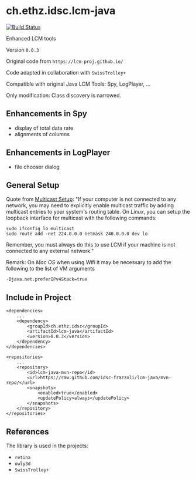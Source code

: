 # ch.ethz.idsc.lcm-java

<a href="https://travis-ci.org/idsc-frazzoli/jlcm"><img src="https://travis-ci.org/idsc-frazzoli/lcm-java.svg?branch=master" alt="Build Status"></a>

Enhanced LCM tools

Version `0.0.3`

Original code from `https://lcm-proj.github.io/`

Code adapted in collaboration with `SwissTrolley+`

Compatible with original Java LCM Tools: Spy, LogPlayer, ...

Only modification: Class discovery is narrowed.


## Enhancements in Spy

* display of total data rate
* alignments of columns

## Enhancements in LogPlayer

* file chooser dialog

## General Setup

Quote from [Multicast Setup](https://lcm-proj.github.io/multicast_setup.html):
"If your computer is not connected to any network, you may need to explicitly enable multicast traffic by adding multicast entries to your system's routing table. On *Linux*, you can setup the loopback interface for multicast with the following commands:

    sudo ifconfig lo multicast
    sudo route add -net 224.0.0.0 netmask 240.0.0.0 dev lo

Remember, you must always do this to use LCM if your machine is not connected to any external network."

Remark: On *Mac OS* when using Wifi it may be necessary to add the following to the list of VM arguments

    -Djava.net.preferIPv4Stack=true


## Include in Project

    <dependencies>
        ...
        <dependency>
            <groupId>ch.ethz.idsc</groupId>
            <artifactId>lcm-java</artifactId>
            <version>0.0.3</version>
        </dependency>
    </dependencies>

    <repositories>
        ...
        <repository>
            <id>lcm-java-mvn-repo</id>
            <url>https://raw.github.com/idsc-frazzoli/lcm-java/mvn-repo/</url>
            <snapshots>
                <enabled>true</enabled>
                <updatePolicy>always</updatePolicy>
            </snapshots>
        </repository>
    </repositories>


## References

The library is used in the projects:
* `retina`
* `owly3d`
* `SwissTrolley+`
